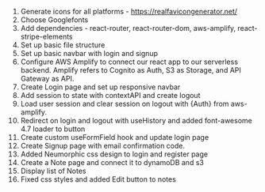 1. Generate icons for all platforms - https://realfavicongenerator.net/
2. Choose Googlefonts
3. Add dependencies - react-router, react-router-dom, aws-amplify, react-stripe-elements
4. Set up basic file structure
5. Set up basic navbar with login and signup
6. Configure AWS Amplify to connect our react app to our serverless backend. Amplify refers to Cognito as Auth, S3 as Storage, and API Gateway as API.
7. Create Login page and set up responsive navbar
8. Add session to state with contextAPI and create logout
9. Load user session and clear session on logout with {Auth} from aws-amplify.
10. Redirect on login and logout with useHistory and added font-awesome 4.7 loader to button
11. Create custom useFormField hook and update login page
12. Create Signup page with email confirmation code.
13. Added Neumorphic css design to login and register page
14. Create a Note page and connect it to dynamoDB and s3
15. Display list of Notes
16. Fixed css styles and added Edit button to notes